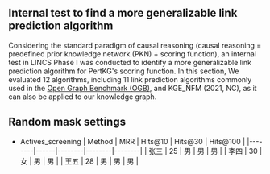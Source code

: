 ## Internal test to find a more generalizable link prediction algorithm
  Considering the standard paradigm of causal reasoning (causal reasoning = predefined prior knowledge network (PKN) + scoring function), an internal test in LINCS Phase I was conducted to identify a more generalizable link prediction algorithm for PertKG's scoring function. In this section, We evaluated 12 algorithms, including 11 link prediction algorithms commonly used in the [Open Graph Benchmark (OGB)](https://ogb.stanford.edu/docs/leader_linkprop/), and KGE_NFM (2021, NC), as it can also be applied to our knowledge graph.
  
## Random mask settings

* Actives_screening
| Method   | MRR | Hits@10  | Hits@30  | Hits@100  |
|--------|------|--------|--------|--------|
| 张三   | 25   | 男     | 男     | 男     |
| 李四   | 30   | 女     | 男     | 男     |
| 王五   | 28   | 男     | 男     | 男     |

